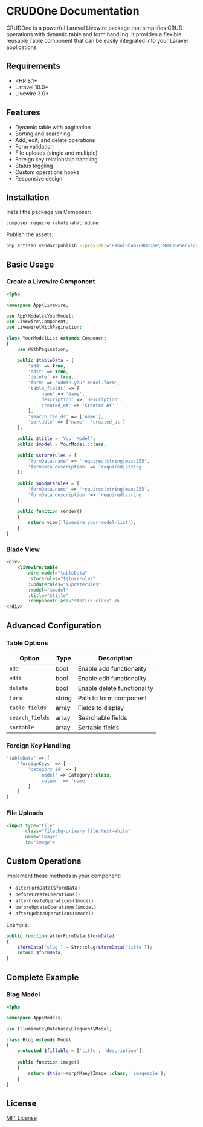 # CRUDOne Documentation

CRUDOne is a powerful Laravel Livewire package that simplifies CRUD operations with dynamic table and form handling. It provides a flexible, reusable Table component that can be easily integrated into your Laravel applications.

## Requirements

- PHP 8.1+
- Laravel 10.0+
- Livewire 3.0+

## Features

- Dynamic table with pagination
- Sorting and searching
- Add, edit, and delete operations
- Form validation
- File uploads (single and multiple)
- Foreign key relationship handling
- Status toggling
- Custom operations hooks
- Responsive design

## Installation

Install the package via Composer:

```bash
composer require rahulshah/crudone
```

Publish the assets:

```bash
php artisan vendor:publish --provider="RahulShah\CRUDOne\CRUDOneServiceProvider" --tag="crudone"
```

## Basic Usage

### Create a Livewire Component

```php
<?php

namespace App\Livewire;

use App\Models\YourModel;
use Livewire\Component;
use Livewire\WithPagination;

class YourModelList extends Component
{
    use WithPagination;

    public $tableData = [
        'add' => true,
        'edit' => true,
        'delete' => true,
        'form' => 'admin.your-model.form',
        'table_fields' => [
            'name' => 'Name',
            'description' => 'Description',
            'created_at' => 'Created At'
        ],
        'search_fields' => ['name'],
        'sortable' => ['name', 'created_at']
    ];

    public $title = 'Your Model';
    public $model = YourModel::class;
    
    public $storerules = [
        'formData.name' => 'required|string|max:255',
        'formData.description' => 'required|string'
    ];
    
    public $updaterules = [
        'formData.name' => 'required|string|max:255',
        'formData.description' => 'required|string'
    ];

    public function render()
    {
        return view('livewire.your-model-list');
    }
}
```

### Blade View

```html
<div>
    <livewire:table 
        wire:model="tableData"
        :storerules="$storerules"
        :updaterules="$updaterules"
        :model="$model"
        :title="$title"
        :componentClass="static::class" />
</div>
```

## Advanced Configuration

### Table Options

| Option | Type | Description |
|--------|------|-------------|
| `add` | bool | Enable add functionality |
| `edit` | bool | Enable edit functionality |
| `delete` | bool | Enable delete functionality |
| `form` | string | Path to form component |
| `table_fields` | array | Fields to display |
| `search_fields` | array | Searchable fields |
| `sortable` | array | Sortable fields |

### Foreign Key Handling

```php
'tableData' => [
    'foreignKeys' => [
        'category_id' => [
            'model' => Category::class,
            'column' => 'name'
        ]
    ]
]
```

### File Uploads

```html
<input type="file" 
       class="file:bg-primary file:text-white"
       name="image" 
       id="image">
```

## Custom Operations

Implement these methods in your component:

- `alterFormData($formData)`
- `beforeCreateOperations()`
- `afterCreateOperations($model)`
- `beforeUpdateOperations($model)`
- `afterUpdateOperations($model)`

Example:

```php
public function alterFormData($formData)
{
    $formData['slug'] = Str::slug($formData['title']);
    return $formData;
}
```

## Complete Example

### Blog Model

```php
<?php

namespace App\Models;

use Illuminate\Database\Eloquent\Model;

class Blog extends Model
{
    protected $fillable = ['title', 'description'];
    
    public function image()
    {
        return $this->morphMany(Image::class, 'imageable');
    }
}
```

## License

[MIT License](https://opensource.org/licenses/MIT)

```
